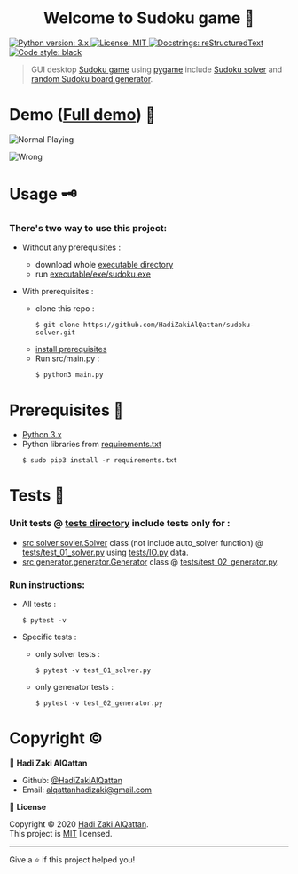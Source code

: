 <h1 align="center">Welcome to Sudoku game 👋</h1>
<p>
  <a href="https://www.python.org/"><img alt="Python version: 3.x" src="https://img.shields.io/badge/python-python%203.x-blue.svg">
  </a>
  <a href="https://github.com/HadiZakiAlQattan/sudoku-solver/blob/master/LICENSE" target="_blank">  
    <img alt="License: MIT" src="https://img.shields.io/badge/License-MIT-yellow.svg" />
  </a>
  <a href="https://docutils.sourceforge.io/rst.html"><img alt="Docstrings: reStructuredText" src="https://img.shields.io/badge/docstrings-reStructuredText-gree.svg">
  </a>
  <a href="https://github.com/psf/black"><img alt="Code style: black" src="https://img.shields.io/badge/code%20style-black-000000.svg">
  </a>
</p>

> GUI desktop [Sudoku game](https://en.wikipedia.org/wiki/Sudoku) using [pygame](https://www.pygame.org/wiki/GettingStarted) include [Sudoku solver](https://github.com/HadiZakiAlQattan/sudoku-solver/blob/master/src/solver/solver.py) and [random Sudoku board generator](https://github.com/HadiZakiAlQattan/sudoku-solver/blob/master/src/generator/generator.py).

# Demo ([Full demo](https://github.com/HadiZakiAlQattan/sudoku-solver/tree/master/docs/DEMO.md)) 🧮

![Normal Playing](https://github.com/HadiZakiAlQattan/sudoku-solver/tree/master/docs/gif/normal.gif)

![Wrong](https://github.com/HadiZakiAlQattan/sudoku-solver/tree/master/docs/gif/wrong.gif)

# Usage 🗝
### There's two way to use this project: 
* Without any prerequisites : 
  + download whole [executable directory](https://github.com/HadiZakiAlQattan/sudoku-solver/tree/master/executable)
  + run [executable/exe/sudoku.exe](https://github.com/HadiZakiAlQattan/sudoku-solver/tree/master/executable/exe/sudoku.exe)

* With prerequisites : 
  + clone this repo : 
    ```shell 
    $ git clone https://github.com/HadiZakiAlQattan/sudoku-solver.git
    ```
  + [install prerequisites](#prerequisites%20🔩)
  + Run src/main.py : 
    ```shell
    $ python3 main.py
    ```

# Prerequisites 🔩

* [Python 3.x](https://www.python.org/downloads/)
* Python libraries from [requirements.txt](https://github.com/HadiZakiAlQattan/sudoku-solver/blob/master/requirements.txt)
  ```shell 
  $ sudo pip3 install -r requirements.txt
  ```

# Tests 🧪

### Unit tests @ [tests directory](https://github.com/HadiZakiAlQattan/sudoku-solver/tree/master/tests) include tests only for :
* [src.solver.sovler.Solver](https://github.com/HadiZakiAlQattan/sudoku-solver/blob/master/src/solver/solver.py) class (not include auto_solver function) @ [tests/test_01_solver.py](https://github.com/HadiZakiAlQattan/sudoku-solver/blob/master/tests/test_01_solver.py) using [tests/IO.py](https://github.com/HadiZakiAlQattan/sudoku-solver/blob/master/tests/IO.py) data.
* [src.generator.generator.Generator](https://github.com/HadiZakiAlQattan/sudoku-solver/blob/master/src/generator/generator.py) class @ [tests/test_02_generator.py](https://github.com/HadiZakiAlQattan/sudoku-solver/blob/master/tests/test_02_generator.py).

### Run instructions:

* All tests :
  ``` shell
  $ pytest -v
  ```

* Specific tests :
  + only solver tests :
    ``` shell
    $ pytest -v test_01_solver.py
    ```

  + only generator tests :
    ```shell
    $ pytest -v test_02_generator.py
    ```

# Copyright ©

👤 **Hadi Zaki AlQattan**

* Github: [@HadiZakiAlQattan](https://github.com/HadiZakiAlQattan)
* Email: [alqattanhadizaki@gmail.com]()

📝 **License**

Copyright © 2020 [Hadi Zaki AlQattan](https://github.com/HadiZakiAlQattan).<br />
This project is [MIT](https://github.com/HadiZakiAlQattan/sudoku-solver/blob/master/LICENSE) licensed.

***
Give a ⭐️ if this project helped you!